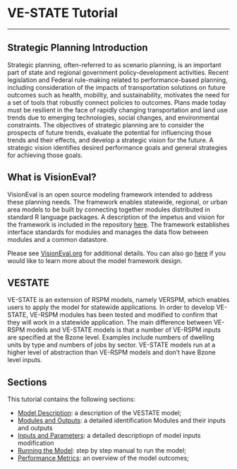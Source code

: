 # VE-STATE Tutorial
----

## Strategic Planning Introduction
Strategic planning, often-referred to as scenario planning, is an important part of state and regional government policy-development activities. Recent legislation and Federal rule-making related to performance-based planning, including consideration of the impacts of transportation solutions on future outcomes such as health, mobility, and sustainability, motivates the need for a set of tools that robustly connect policies to outcomes. Plans made today must be resilient in the face of rapidly changing transportation and land use trends due to emerging technologies, social changes, and environmental constraints. The objectives of strategic planning are to consider the prospects of future trends, evaluate the potential for influencing those trends and their effects, and develop a strategic vision for the future. A strategic vision identifies desired performance goals and general strategies for achieving those goals.

## What is VisionEval?
VisionEval is an open source modeling framework intended to address these planning needs. The framework enables statewide, regional, or urban area models to be built by connecting together modules distributed in standard R language packages. A description of the impetus and vision for the framework is included in the repository [here](https://github.com/VisionEval/VisionEval/wiki/documents/VisionEval_OverallVision_20151030.pdf). The framework establishes interface standards for modules and manages the data flow between modules and a common datastore. 
 
Please see [VisionEval.org](http://VisionEval.org) for additional details. You can also go [here](https://github.com/VisionEval/VisionEval/blob/master/api/model_system_design.md) if you would like to learn more about the model framework design.


## VESTATE

VE-STATE is an extension of RSPM models, namely VERSPM, which enables users to apply the model for statewide applications. In order to develop VE-STATE, VE-RSPM modules has been tested and modified to confirm that they will work in a statewide application.
The main difference between VE-RSPM models and VE-STATE models is that a number of VE-RSPM inputs are specified at the Bzone level. Examples include numbers of dwelling units by type and numbers of jobs by sector. VE-STATE models run at a higher level of abstraction than VE-RSPM models and don’t have Bzone level inputs.

## Sections
This tutorial contains the following sections:

* [Model Description](Model_Overview.md): a description of the VESTATE model;
* [Modules and Outputs](Modules_and_Outputs.md): a detailed identification Modules and their inputs and outputs
* [Inputs and Parameters](Inputs_and_Parameters.md): a detailed descriptiopn of model inputs modification
* [Running the Model](Running_VESTATE.md): step by step manual to run the model;
* [Performance Metrics](Performance.md): an overview of the model outcomes;

